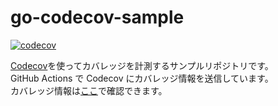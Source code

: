 # go-codecov-sample

[![codecov](https://codecov.io/gh/takurooo/go-codecov-sample/graph/badge.svg?token=3LF9J8KBL3)](https://codecov.io/gh/takurooo/go-codecov-sample)

[Codecov](https://about.codecov.io/)を使ってカバレッジを計測するサンプルリポジトリです。  
GitHub Actions で Codecov にカバレッジ情報を送信しています。  
カバレッジ情報は[ここ](https://app.codecov.io/gh/takurooo/go-codecov-sample)で確認できます。
